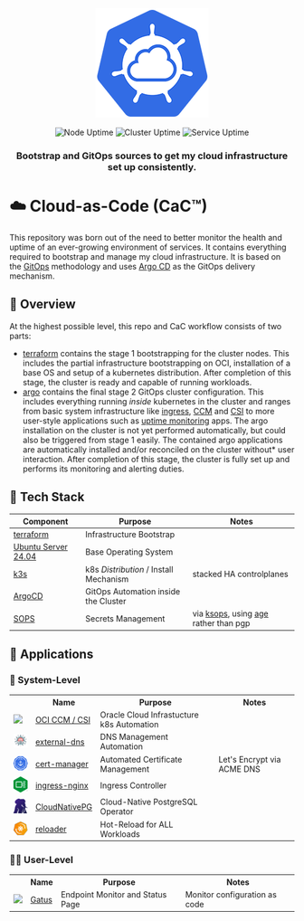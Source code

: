 <div align="center">

![Cloud-as-Code logo](logo.png "Cloud-as-Code logo")

<img src="" alt="Node Uptime">
<img src="" alt="Cluster Uptime">
<img src="" alt="Service Uptime">

<h3>Bootstrap and GitOps sources to get my cloud infrastructure set up consistently.</h3>

</div>

# ☁️ Cloud-as-Code (CaC™)

This repository was born out of the need to better monitor the health and uptime of an ever-growing environment of services.
It contains everything required to bootstrap and manage my cloud infrastructure.
It is based on the [GitOps](https://www.gitops.tech/) methodology and uses [Argo CD](https://argo-cd.readthedocs.io/en/stable/) as the GitOps delivery mechanism.

## 🔰 Overview

At the highest possible level, this repo and CaC workflow consists of two parts:
- [terraform](terraform) contains the stage 1 bootstrapping for the cluster nodes.
  This includes the partial infrastructure bootstrapping on OCI, installation of a base OS and setup of a kubernetes distribution.
  After completion of this stage, the cluster is ready and capable of running workloads.
- [argo](argo) contains the final stage 2 GitOps cluster configuration.
  This includes everything running _inside_ kubernetes in the cluster and ranges from basic system infrastructure like [ingress](https://kubernetes.github.io/ingress-nginx/), [CCM](https://github.com/oracle/oci-cloud-controller-manager/tree/master/manifests/cloud-controller-manager) and [CSI](https://github.com/oracle/oci-cloud-controller-manager/tree/master/manifests/container-storage-interface) to more user-style applications such as [uptime monitoring](https://gatus.io/) apps.
  The argo installation on the cluster is not yet performed automatically, but could also be triggered from stage 1 easily.
  The contained argo applications are automatically installed and/or reconciled on the cluster without* user interaction.
  After completion of this stage, the cluster is fully set up and performs its monitoring and alerting duties.

## 📐 Tech Stack

| Component                                        | Purpose                                | Notes                                                                                                               |
| ------------------------------------------------ | -------------------------------------- | ------------------------------------------------------------------------------------------------------------------- |
| [terraform](https://www.terraform.io/)           | Infrastructure Bootstrap               |                                                                                                                     |
| [Ubuntu Server 24.04](https://ubuntu.com/server) | Base Operating System                  |                                                                                                                     |
| [k3s](https://k3s.io/)                           | k8s _Distribution_ / Install Mechanism | stacked HA controlplanes                                                                                            |
| [ArgoCD](https://argo-cd.readthedocs.io/)        | GitOps Automation inside the Cluster   |                                                                                                                     |
| [SOPS](https://getsops.io/)                      | Secrets Management                     | via [ksops](https://github.com/viaduct-ai/kustomize-sops), using [age](https://age-encryption.org/) rather than pgp |

## 📱 Applications

### 🤖 System-Level

<table>
    <tr>
        <th></th>
        <th>Name</th>
        <th>Purpose</th>
        <th>Notes</th>
    </tr>
    <tr>
        <td><img width="32" src="https://docs.oracle.com/favicon.ico"></td>
        <td><a href="https://github.com/oracle/oci-cloud-controller-manager">OCI CCM / CSI</a></td>
        <td>Oracle Cloud Infrastucture k8s Automation</td>
        <td></td>
    </tr>
    <tr>
        <td><img width="32" src="https://raw.githubusercontent.com/kubernetes-sigs/external-dns/refs/heads/master/docs/img/external-dns.png"></td>
        <td><a href="https://kubernetes-sigs.github.io/external-dns/">external-dns</a></td>
        <td>DNS Management Automation</td>
        <td></td>
    </tr>
    <tr>
        <td><img width="32" src="https://raw.githubusercontent.com/cert-manager/cert-manager/refs/heads/master/logo/logo.svg"></td>
        <td><a href="https://cert-manager.io/">cert-manager</a></td>
        <td>Automated Certificate Management</td>
        <td>Let's Encrypt via ACME DNS</td>
    </tr>
    <tr>
        <td><img width="32" src="https://raw.githubusercontent.com/nginx/nginx.org/refs/heads/main/img/ingress_logo.svg"></td>
        <td><a href="https://kubernetes.github.io/ingress-nginx/">ingress-nginx</a></td>
        <td>Ingress Controller</td>
        <td></td>
    </tr>
    <tr>
        <td><img width="32" src="https://raw.githubusercontent.com/cloudnative-pg/cloudnative-pg.github.io/refs/heads/main/assets/images/hero_image.svg"></td>
        <td><a href="https://cloudnative-pg.io/">CloudNativePG</a></td>
        <td>Cloud-Native PostgreSQL Operator</td>
        <td></td>
    </tr>
    <tr>
        <td><img width="32" src="https://raw.githubusercontent.com/stakater/Reloader/refs/heads/master/theme_override/resources/assets/images/favicon.svg"></td>
        <td><a href="https://docs.stakater.com/reloader/">reloader</a></td>
        <td>Hot-Reload for ALL Workloads</td>
        <td></td>
    </tr>
</table>

### 👨‍💻 User-Level

<table>
    <tr>
        <th></th>
        <th>Name</th>
        <th>Purpose</th>
        <th>Notes</th>
    </tr>
    <tr>
        <td><img width="32" src="https://gatus.io/img/logo.svg"></td>
        <td><a href="https://gatus.io/">Gatus</a></td>
        <td>Endpoint Monitor and Status Page</td>
        <td>Monitor configuration as code</td>
    </tr>
</table>